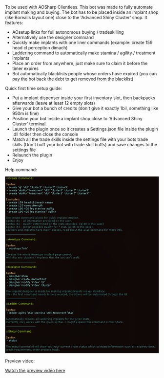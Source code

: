 To be used with AOSharp Clientless. This bot was made to fully automate implant making and buying. The bot has to be placed inside an implant shop (like Borealis layout one) close to the 'Advanced Shiny Cluster' shop. It features:

- AOsetup links for full autonomous buying / tradeskilling
- Alternatively use the designer command
- Quickly make implants with one liner commands (example: create 159 head cl perception dimach)
- Laddering command to automatically make stamina / agility / treatment implants
- Place an order from anywhere, just make sure to claim it before the timer expires
- Bot automatically blacklists people whose orders have expired (you can pay the bot back the debt to get removed from the blacklist)

Quick first time setup guide:
- Put a implant dispenser inside your first inventory slot, then backpacks afterwards (leave at least 12 empty slots)
- Give your bot a bunch of credits (don't give it exactly 1bil, something like 950m is fine)
- Position your bot inside a implant shop close to 'Advanced Shiny Cluster' terminal.
- Launch the plugin once so it creates a Settings.json file inside the plugin .dll folder then close the console
- Match all the trade skills inside the settings file with your bots trade skills (Don't buff your bot with trade skill buffs) and save changes to the settings file
- Relaunch the plugin
- Enjoy

Help command:

![Alt Text](Preview.png)

Preview video:

[Watch the preview video here](https://streamable.com/63ilsx)